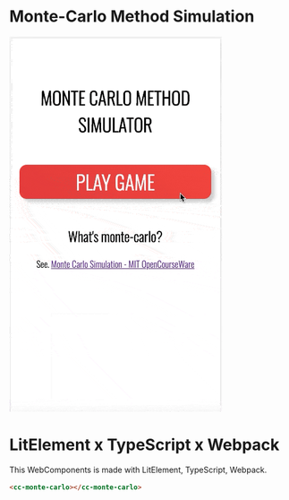 # Monte-Carlo Method Simulation

![demo](docs/demo.gif "demo")

# LitElement x TypeScript x Webpack

This WebComponents is made with LitElement, TypeScript, Webpack.

```html
<cc-monte-carlo></cc-monte-carlo>
```
